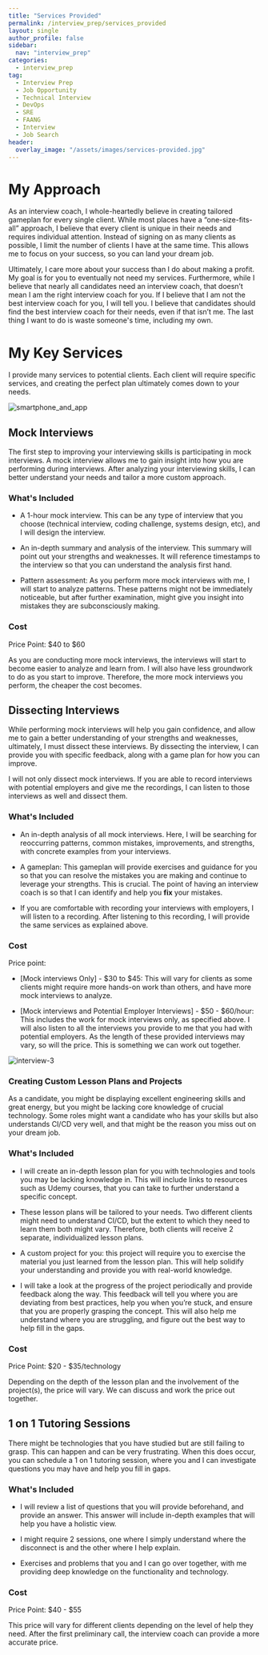 ```yaml
---
title: "Services Provided"
permalink: /interview_prep/services_provided
layout: single
author_profile: false
sidebar:
  nav: "interview_prep"
categories:
  - interview_prep
tag:
  - Interview Prep
  - Job Opportunity
  - Technical Interview
  - DevOps
  - SRE
  - FAANG
  - Interview
  - Job Search
header:
  overlay_image: "/assets/images/services-provided.jpg"
---
```

# My Approach

As an interview coach, I whole-heartedly believe in creating tailored gameplan for every single client. While most places have a “one-size-fits-all” approach, I believe that every client is unique in their needs and requires individual attention. Instead of signing on as many clients as possible, I  limit the number of clients I have at the same time. This allows me to focus on your success, so you can land your dream job.

Ultimately, I care more about your success than I do about making a profit. My goal is for you to eventually not need my services. Furthermore, while I believe that nearly all candidates need an interview coach, that doesn’t mean I am the right interview coach for you. If I believe that I am not the best interview coach for you, I will tell you. I believe that candidates should find the best interview coach for their needs, even if that isn’t me. The last thing I want to do is waste someone's time, including my own.

# My Key Services

I provide many services to potential clients. Each client will require specific services, and creating the perfect plan ultimately comes down to your needs.

![smartphone_and_app](/assets/images/smartphone_and_app.jpg)


## Mock Interviews

The first step to improving your interviewing skills is participating in mock interviews. A mock interview allows me  to gain insight into how you are performing during interviews. After analyzing your interviewing skills, I can better understand your needs and tailor a more custom approach.

### What's Included

-   A 1-hour mock interview. This can be any type of interview that you choose (technical interview, coding challenge, systems design, etc), and I will design the interview.

-   An in-depth summary and analysis of the interview. This summary will point out your strengths and weaknesses. It will reference timestamps to the interview so that you can understand the analysis first hand.

-   Pattern assessment: As you perform more mock interviews with me, I will start to analyze patterns. These patterns might not be immediately noticeable, but after further examination, might give you insight into mistakes they are subconsciously making.


### Cost

Price Point: $40 to $60

As you are conducting more mock interviews, the interviews will start to become easier to analyze and learn from. I will also have less groundwork to do as you start to improve. Therefore, the more mock interviews you perform, the cheaper the cost becomes.

## Dissecting Interviews

While performing mock interviews will help you gain confidence, and allow me to gain a better understanding of your strengths and weaknesses, ultimately, I must dissect these interviews. By dissecting the interview, I can provide you with specific feedback, along with a game plan for how you can improve.

I will not only dissect mock interviews. If you are able to record interviews with potential employers and give me the recordings, I can listen to those interviews as well and dissect them.

### What's Included

-   An in-depth analysis of all mock interviews. Here, I will be searching for reoccurring patterns, common mistakes, improvements, and strengths, with concrete examples from your interviews.

-   A gameplan: This gameplan will provide exercises and guidance for you so that you can resolve the mistakes you are making  and continue to leverage your strengths. This is crucial. The point of having an interview coach is so that I can identify and help you **fix** your mistakes.

-   If you are comfortable with recording your interviews with employers, I will listen to a recording. After listening to this recording, I will provide the same services as explained above.


### Cost

Price point:

-   [Mock interviews Only] - $30 to $45: This will vary for clients as some clients might require more hands-on work than others, and have more mock interviews to analyze.

-   [Mock interviews and Potential Employer Interviews] - $50 - $60/hour: This includes the work for mock interviews only, as specified above. I will also listen to all the interviews you provide to me that you had with potential  employers. As the length of these provided interviews may vary, so will the price. This is something we can work out together.

![interview-3](/assets/images/iot-1.png)


### Creating Custom Lesson Plans and Projects

As a candidate, you might be displaying excellent engineering skills and great energy, but you might be lacking core knowledge of crucial technology. Some roles might want a candidate who has your skills but also understands CI/CD very well, and that might be the reason you miss out on your dream job.

### What's Included

-   I will create an in-depth lesson plan for you with technologies and tools you may be lacking knowledge in. This will include links to resources such as Udemy courses, that you can take to further understand a specific concept.

-   These lesson plans will be tailored to your needs. Two different clients might need to understand CI/CD, but the extent to which they need to learn them both might vary. Therefore, both clients will receive 2 separate, individualized lesson plans.

-   A custom project for you: this project will require you to exercise the material you just learned from the lesson plan. This will help solidify your understanding and provide you with real-world knowledge.

-   I will take a look at the progress of the project periodically  and provide feedback along the way. This feedback will tell you where you are deviating from best practices, help you when you’re stuck, and ensure that you are properly grasping the concept. This will also help me understand where you are struggling, and figure out the best way to help fill in the gaps.


### Cost

Price Point: $20 - $35/technology

Depending on the depth of the lesson plan and the involvement of the project(s), the price will vary. We can discuss and work the price out together.

## 1 on 1 Tutoring Sessions

There might be technologies that you have studied but are still failing to grasp. This can happen and can be very frustrating. When this does occur, you can schedule a 1 on 1 tutoring session, where you and I can investigate questions you may have and help you fill in gaps.

### What's Included

-   I will review a list of questions that you will provide beforehand, and provide an answer. This answer will include in-depth examples that will help you have a holistic view.

-   I might require 2 sessions, one where I simply understand where the disconnect is  and the other where I help explain.

-   Exercises and problems that you and I can go over together, with me providing deep knowledge on the functionality and technology.


### Cost

Price Point: $40 - $55

This price will vary for different clients depending on the level of help they need. After the first preliminary call, the interview coach can provide a more accurate price.
